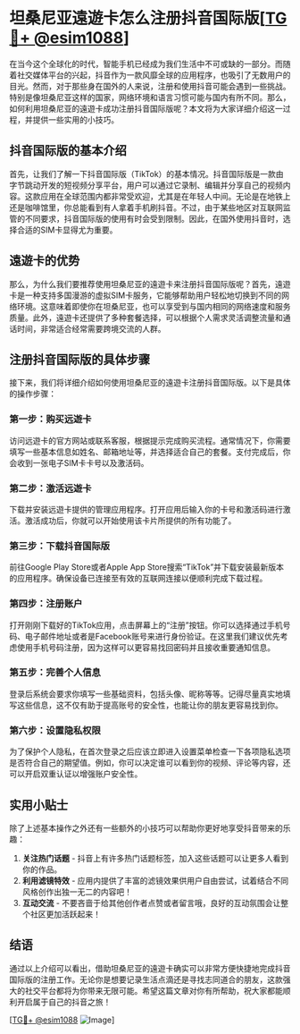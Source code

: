 # 坦桑尼亚遠遊卡怎么注册抖音国际版[[TG💪+ @esim1088](https://t.me/s/esim1088)]

在当今这个全球化的时代，智能手机已经成为我们生活中不可或缺的一部分。而随着社交媒体平台的兴起，抖音作为一款风靡全球的应用程序，也吸引了无数用户的目光。然而，对于那些身在国外的人来说，注册和使用抖音可能会遇到一些挑战。特别是像坦桑尼亚这样的国家，网络环境和语言习惯可能与国内有所不同。那么，如何利用坦桑尼亚的遠遊卡成功注册抖音国际版呢？本文将为大家详细介绍这一过程，并提供一些实用的小技巧。

## 抖音国际版的基本介绍

首先，让我们了解一下抖音国际版（TikTok）的基本情况。抖音国际版是一款由字节跳动开发的短视频分享平台，用户可以通过它录制、编辑并分享自己的视频内容。这款应用在全球范围内都非常受欢迎，尤其是在年轻人中间。无论是在地铁上还是咖啡馆里，你总能看到有人拿着手机刷抖音。不过，由于某些地区对互联网监管的不同要求，抖音国际版的使用有时会受到限制。因此，在国外使用抖音时，选择合适的SIM卡显得尤为重要。

## 遠遊卡的优势

那么，为什么我们要推荐使用坦桑尼亚的遠遊卡来注册抖音国际版呢？首先，遠遊卡是一种支持多国漫游的虚拟SIM卡服务，它能够帮助用户轻松地切换到不同的网络环境。这意味着即使你在坦桑尼亚，也可以享受到与国内相同的网络速度和服务质量。此外，遠遊卡还提供了多种套餐选择，可以根据个人需求灵活调整流量和通话时间，非常适合经常需要跨境交流的人群。

## 注册抖音国际版的具体步骤

接下来，我们将详细介绍如何使用坦桑尼亚的遠遊卡注册抖音国际版。以下是具体的操作步骤：

### 第一步：购买远遊卡
访问远遊卡的官方网站或联系客服，根据提示完成购买流程。通常情况下，你需要填写一些基本信息如姓名、邮箱地址等，并选择适合自己的套餐。支付完成后，你会收到一张电子SIM卡卡号以及激活码。

### 第二步：激活远遊卡
下载并安装远遊卡提供的管理应用程序。打开应用后输入你的卡号和激活码进行激活。激活成功后，你就可以开始使用该卡片所提供的所有功能了。

### 第三步：下载抖音国际版
前往Google Play Store或者Apple App Store搜索“TikTok”并下载安装最新版本的应用程序。确保设备已连接至有效的互联网连接以便顺利完成下载过程。

### 第四步：注册账户
打开刚刚下载好的TikTok应用，点击屏幕上的“注册”按钮。你可以选择通过手机号码、电子邮件地址或者是Facebook账号来进行身份验证。在这里我们建议优先考虑使用手机号码注册，因为这样可以更容易找回密码并且接收重要通知信息。

### 第五步：完善个人信息
登录后系统会要求你填写一些基础资料，包括头像、昵称等等。记得尽量真实地填写这些信息，这不仅有助于提高账号的安全性，也能让你的朋友更容易找到你。

### 第六步：设置隐私权限
为了保护个人隐私，在首次登录之后应该立即进入设置菜单检查一下各项隐私选项是否符合自己的期望值。例如，你可以决定谁可以看到你的视频、评论等内容，还可以开启双重认证以增强账户安全性。

## 实用小贴士

除了上述基本操作之外还有一些额外的小技巧可以帮助你更好地享受抖音带来的乐趣：

1. **关注热门话题** - 抖音上有许多热门话题标签，加入这些话题可以让更多人看到你的作品。
2. **利用滤镜特效** - 应用内提供了丰富的滤镜效果供用户自由尝试，试着结合不同风格创作出独一无二的内容吧！
3. **互动交流** - 不要吝啬于给其他创作者点赞或者留言哦，良好的互动氛围会让整个社区更加活跃起来！

## 结语

通过以上介绍可以看出，借助坦桑尼亚的遠遊卡确实可以非常方便快捷地完成抖音国际版的注册工作。无论你是想要记录生活点滴还是寻找志同道合的朋友，这款强大的社交平台都将为你带来无限可能。希望这篇文章对你有所帮助，祝大家都能顺利开启属于自己的抖音之旅！

[[TG💪+ @esim1088](https://t.me/s/esim1088) ![Image](https://i.postimg.cc/4NQfJmqS/Snipaste-2025-05-13-00-14-12.png)]